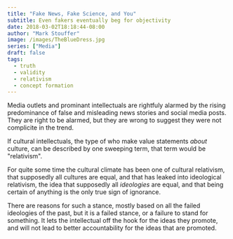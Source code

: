 ```yaml
---
title: "Fake News, Fake Science, and You"
subtitle: Even fakers eventually beg for objectivity
date: 2018-03-02T18:18:44-08:00
author: "Mark Stouffer"
image: /images/TheBlueDress.jpg
series: ["Media"]
draft: false
tags: 
  - truth
  - validity
  - relativism
  - concept formation
---
```

Media outlets and prominant intellectuals are rightfuly alarmed by the rising predominance of false and misleading news stories and social media posts. They are right to be alarmed, but they are wrong to suggest they were not complicite in the trend.

If cultural intellectuals, the type of who make value statements _about_ culture, can be described by one sweeping term, that term would be "relativism".

For quite some time the cultural climate has been one of cultural relativism, that supposedly all cultures are equal, and that has leaked into ideological relativism, the idea that supposedly all _ideologies_ are equal, and that being certain of anything is the only true sign of ignorance.

There are reasons for such a stance, mostly based on all the failed ideologies of the past, but it is a failed stance, or a failure to stand for something. It lets the intellectual off the hook for the ideas they promote, and will not lead to better accountability for the ideas that are promoted.

